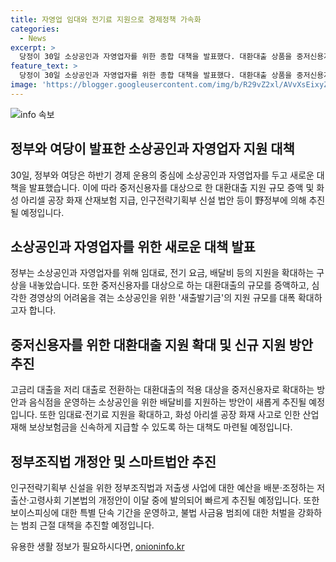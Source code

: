 ```yaml
---
title: 자영업 임대와 전기료 지원으로 경제정책 가속화
categories:
  - News
excerpt: >
  당정이 30일 소상공인과 자영업자를 위한 종합 대책을 발표했다. 대환대출 상품을 중저신용자로 확대하고 새출발기금을 지원규모를 증액했다. 또한 화성공장 화재 산재보험 지급과 인구부 신설 법안을 이달중 발의할 예정이며, 반도체산업 특별법과 인구전략기획부 신설에도 협치를 모색했다. 소상공인에 대한 임대료, 전기 요금 지원 확대와 배달비 지원 방안도 추진 중이다. 
feature_text: >
  당정이 30일 소상공인과 자영업자를 위한 종합 대책을 발표했다. 대환대출 상품을 중저신용자로 확대하고 새출발기금을 지원규모를 증액했다. 또한 화성공장 화재 산재보험 지급과 인구부 신설 법안을 이달중 발의할 예정이며, 반도체산업 특별법과 인구전략기획부 신설에도 협치를 모색했다. 소상공인에 대한 임대료, 전기 요금 지원 확대와 배달비 지원 방안도 추진 중이다. 
image: 'https://blogger.googleusercontent.com/img/b/R29vZ2xl/AVvXsEixyZcFfHzMRdzZMjFBmAUKJYCLCGyLL1o632UiGVXcaFdKo_bkvkuCioo0uUKlGfBVcT3P84aROyZIXSBEx3Aw5nCQ3pTgDom1WDC4m8eifvWiAmWEEVb4x6G_l8C0QH225ldMjyaFvpxGEBGNO37VmDTDMHGhJPq73UglMfDca1-0aw/s1600/blogspot.png'
---
```


<p><img src="https://blogger.googleusercontent.com/img/b/R29vZ2xl/AVvXsEixyZcFfHzMRdzZMjFBmAUKJYCLCGyLL1o632UiGVXcaFdKo_bkvkuCioo0uUKlGfBVcT3P84aROyZIXSBEx3Aw5nCQ3pTgDom1WDC4m8eifvWiAmWEEVb4x6G_l8C0QH225ldMjyaFvpxGEBGNO37VmDTDMHGhJPq73UglMfDca1-0aw/s1600/blogspot.png" alt="info 속보" /></p>

<h2 data-ke-size="size26">정부와 여당이 발표한 소상공인과 자영업자 지원 대책</h2>

<p data-ke-size="size16">30일, 정부와 여당은 하반기 경제 운용의 중심에 소상공인과 자영업자를 두고 새로운 대책을 발표했습니다. 이에 따라 중저신용자를 대상으로 한 대환대출 지원 규모 증액 및 화성 아리셀 공장 화재 산재보험 지급, 인구전략기획부 신설 법안 등이 野정부에 의해 추진될 예정입니다.</p>

<h2 data-ke-size="size26">소상공인과 자영업자를 위한 새로운 대책 발표</h2>

<p data-ke-size="size16">정부는 소상공인과 자영업자를 위해 임대료, 전기 요금, 배달비 등의 지원을 확대하는 구상을 내놓았습니다. 또한 중저신용자를 대상으로 하는 대환대출의 규모를 증액하고, 심각한 경영상의 어려움을 겪는 소상공인을 위한 '새출발기금'의 지원 규모를 대폭 확대하고자 합니다.</p>

<h2 data-ke-size="size26">중저신용자를 위한 대환대출 지원 확대 및 신규 지원 방안 추진</h2>

<p data-ke-size="size16">고금리 대출을 저리 대출로 전환하는 대환대출의 적용 대상을 중저신용자로 확대하는 방안과 음식점을 운영하는 소상공인을 위한 배달비를 지원하는 방안이 새롭게 추진될 예정입니다. 또한 임대료·전기료 지원을 확대하고, 화성 아리셀 공장 화재 사고로 인한 산업재해 보상보험금을 신속하게 지급할 수 있도록 하는 대책도 마련될 예정입니다.</p>

<h2 data-ke-size="size26">정부조직법 개정안 및 스마트법안 추진</h2>

<p data-ke-size="size16">인구전략기획부 신설을 위한 정부조직법과 저출생 사업에 대한 예산을 배분·조정하는 저출산·고령사회 기본법의 개정안이 이달 중에 발의되어 빠르게 추진될 예정입니다. 또한 보이스피싱에 대한 특별 단속 기간을 운영하고, 불법 사금융 범죄에 대한 처벌을 강화하는 범죄 근절 대책을 추진할 예정입니다.</p>
유용한 생활 정보가 필요하시다면, <a href="https://onioninfo.kr" rel="dofollow">onioninfo.kr</a>


